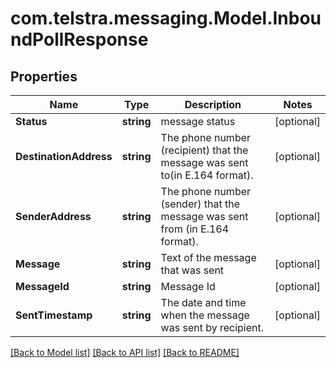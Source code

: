 # com.telstra.messaging.Model.InboundPollResponse
## Properties

Name | Type | Description | Notes
------------ | ------------- | ------------- | -------------
**Status** | **string** | message status | [optional] 
**DestinationAddress** | **string** | The phone number (recipient) that the message was sent to(in E.164 format). | [optional] 
**SenderAddress** | **string** | The phone number (sender) that the message was sent from (in E.164 format). | [optional] 
**Message** | **string** | Text of the message that was sent | [optional] 
**MessageId** | **string** | Message Id | [optional] 
**SentTimestamp** | **string** | The date and time when the message was sent by recipient. | [optional] 

[[Back to Model list]](../README.md#documentation-for-models) [[Back to API list]](../README.md#documentation-for-api-endpoints) [[Back to README]](../README.md)

